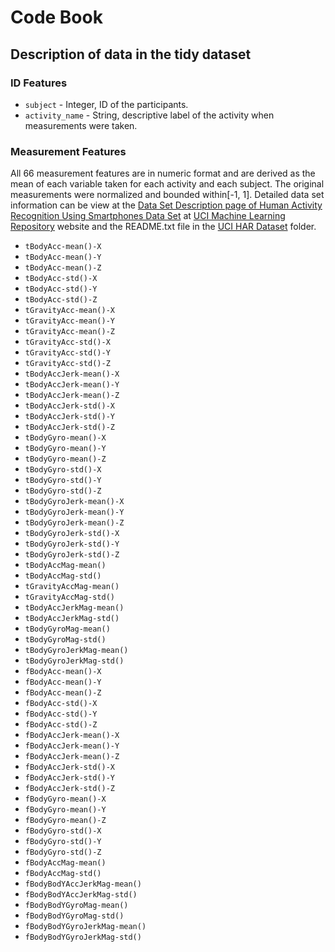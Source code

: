 Code Book
========================================================
## Description of data in the tidy dataset

### ID Features
* <code>subject</code>                    - Integer, ID of the participants. 
* <code>activity_name</code>              - String, descriptive label of the activity when measurements were taken.

### Measurement Features  
All 66 measurement features are in numeric format and are derived as the mean of each variable taken for each activity and each subject. The original measurements were normalized and bounded within[-1, 1]. Detailed data set information can be view at the [Data Set Description page of Human Activity Recognition Using Smartphones Data Set](http://archive.ics.uci.edu/ml/datasets/Human+Activity+Recognition+Using+Smartphones) at [UCI Machine Learning Repository](http://archive.ics.uci.edu/ml/index.html) website and the README.txt file in the [UCI HAR Dataset](https://github.com/peilinghu/CleanData_Project/tree/master/UCI%20HAR%20Dataset) folder.

* <code>tBodyAcc-mean()-X</code>           
* <code>tBodyAcc-mean()-Y</code>          
* <code>tBodyAcc-mean()-Z</code>          
* <code>tBodyAcc-std()-X</code>           
* <code>tBodyAcc-std()-Y</code>           
* <code>tBodyAcc-std()-Z</code>           
* <code>tGravityAcc-mean()-X</code>       
* <code>tGravityAcc-mean()-Y</code>       
* <code>tGravityAcc-mean()-Z</code>       
* <code>tGravityAcc-std()-X</code>        
* <code>tGravityAcc-std()-Y</code>        
* <code>tGravityAcc-std()-Z</code>        
* <code>tBodyAccJerk-mean()-X</code>      
* <code>tBodyAccJerk-mean()-Y</code>      
* <code>tBodyAccJerk-mean()-Z</code>      
* <code>tBodyAccJerk-std()-X</code>       
* <code>tBodyAccJerk-std()-Y</code>       
* <code>tBodyAccJerk-std()-Z</code>       
* <code>tBodyGyro-mean()-X</code>         
* <code>tBodyGyro-mean()-Y</code>         
* <code>tBodyGyro-mean()-Z</code>         
* <code>tBodyGyro-std()-X</code>          
* <code>tBodyGyro-std()-Y</code>          
* <code>tBodyGyro-std()-Z</code>          
* <code>tBodyGyroJerk-mean()-X</code>     
* <code>tBodyGyroJerk-mean()-Y</code>     
* <code>tBodyGyroJerk-mean()-Z</code>     
* <code>tBodyGyroJerk-std()-X</code>      
* <code>tBodyGyroJerk-std()-Y</code>      
* <code>tBodyGyroJerk-std()-Z</code>      
* <code>tBodyAccMag-mean()</code>         
* <code>tBodyAccMag-std()</code>          
* <code>tGravityAccMag-mean()</code>      
* <code>tGravityAccMag-std()</code>       
* <code>tBodyAccJerkMag-mean()</code>     
* <code>tBodyAccJerkMag-std()</code>      
* <code>tBodyGyroMag-mean()</code>        
* <code>tBodyGyroMag-std()</code>         
* <code>tBodyGyroJerkMag-mean()</code>    
* <code>tBodyGyroJerkMag-std()</code>     
* <code>fBodyAcc-mean()-X</code>          
* <code>fBodyAcc-mean()-Y</code>          
* <code>fBodyAcc-mean()-Z</code>          
* <code>fBodyAcc-std()-X</code>           
* <code>fBodyAcc-std()-Y</code>           
* <code>fBodyAcc-std()-Z</code>           
* <code>fBodyAccJerk-mean()-X</code>      
* <code>fBodyAccJerk-mean()-Y</code>      
* <code>fBodyAccJerk-mean()-Z</code>      
* <code>fBodyAccJerk-std()-X</code>       
* <code>fBodyAccJerk-std()-Y</code>       
* <code>fBodyAccJerk-std()-Z</code>       
* <code>fBodyGyro-mean()-X</code>         
* <code>fBodyGyro-mean()-Y</code>         
* <code>fBodyGyro-mean()-Z</code>         
* <code>fBodyGyro-std()-X</code>          
* <code>fBodyGyro-std()-Y</code>          
* <code>fBodyGyro-std()-Z</code>          
* <code>fBodyAccMag-mean()</code>         
* <code>fBodyAccMag-std()</code>          
* <code>fBodyBodYAccJerkMag-mean()</code> 
* <code>fBodyBodYAccJerkMag-std()</code>  
* <code>fBodyBodYGyroMag-mean()</code>    
* <code>fBodyBodYGyroMag-std()</code>     
* <code>fBodyBodYGyroJerkMag-mean()</code>
* <code>fBodyBodYGyroJerkMag-std()</code> 
